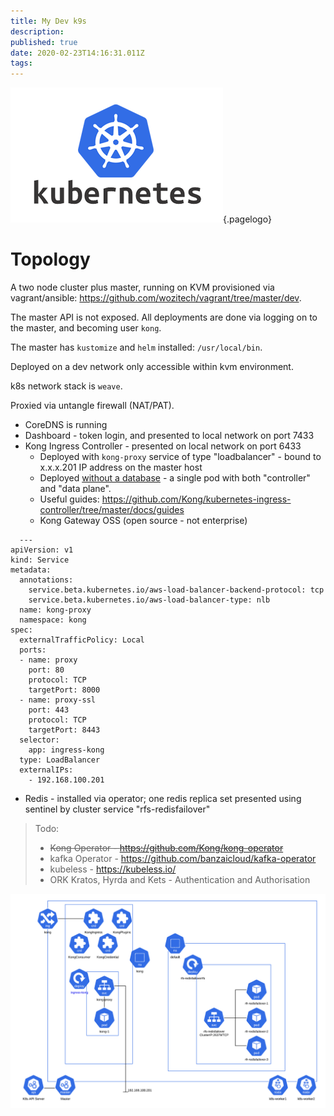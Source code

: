 ```yaml
---
title: My Dev k9s
description: 
published: true
date: 2020-02-23T14:16:31.011Z
tags: 
---
```


![Kubernetes Logo](/uploads/logos/kubernetes-logo.png "kubernetes Logo"){.pagelogo}
<!-- TITLE: My Dev k8s -->
<!-- SUBTITLE: My Development Kubernetes Cluster -->

# Topology
A two node cluster plus master, running on KVM provisioned via vagrant/ansible: https://github.com/wozitech/vagrant/tree/master/dev.

The master API is not exposed. All deployments are done via logging on to the master, and becoming user `kong`.

The master has `kustomize` and `helm` installed: `/usr/local/bin`.

Deployed on a dev network only accessible within kvm environment.

k8s network stack is `weave`.

Proxied via untangle firewall (NAT/PAT).

* CoreDNS is running
* Dashboard - token login, and presented to local network on port 7433
* Kong Ingress Controller - presented on local network on port 6433
  * Deployed with `kong-proxy` service of type "loadbalancer" - bound to x.x.x.201 IP address on the master host
  * Deployed [without a database](https://github.com/Kong/kubernetes-ingress-controller/blob/master/docs/concepts/deployment.md) - a single pod with both "controller" and "data plane".
  * Useful guides: https://github.com/Kong/kubernetes-ingress-controller/tree/master/docs/guides
  * Kong Gateway OSS (open source - not enterprise)
  
```
  ---
apiVersion: v1
kind: Service
metadata:
  annotations:
    service.beta.kubernetes.io/aws-load-balancer-backend-protocol: tcp
    service.beta.kubernetes.io/aws-load-balancer-type: nlb
  name: kong-proxy
  namespace: kong
spec:
  externalTrafficPolicy: Local
  ports:
  - name: proxy
    port: 80
    protocol: TCP
    targetPort: 8000
  - name: proxy-ssl
    port: 443
    protocol: TCP
    targetPort: 8443
  selector:
    app: ingress-kong
  type: LoadBalancer
  externalIPs:
    - 192.168.100.201
```
* Redis - installed via operator; one redis replica set presented using sentinel by cluster service "rfs-redisfailover"


> Todo:
>  * ~~Kong Operator - https://github.com/Kong/kong-operator~~
>  * kafka Operator - https://github.com/banzaicloud/kafka-operator
>  * kubeless - https://kubeless.io/
>  * ORK Kratos, Hyrda and Kets - Authentication and Authorisation

![wozitech_home_infrastructre_-_k8s_dev.png](/uploads/kubernetes/wozitech_home_infrastructre_-_k8s_dev.png)

